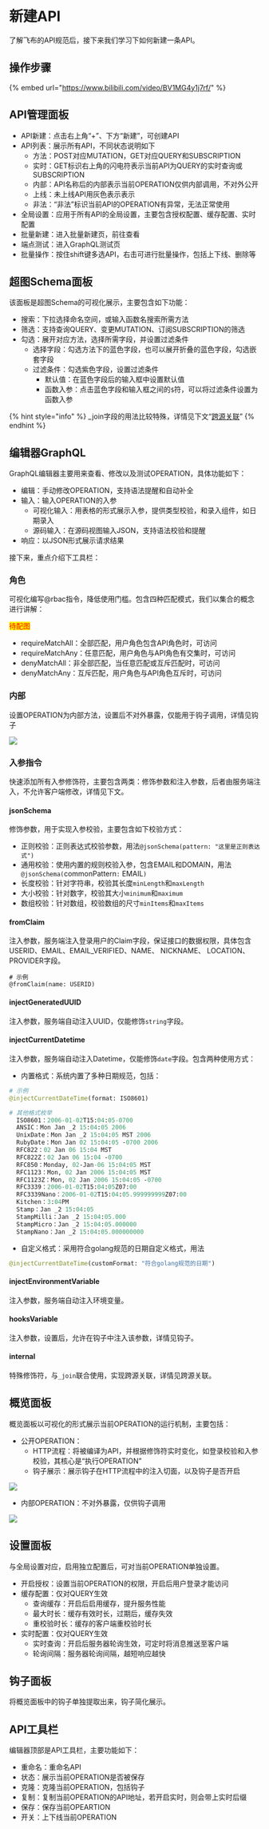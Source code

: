# 新建API

了解飞布的API规范后，接下来我们学习下如何新建一条API。

## 操作步骤

{% embed url="https://www.bilibili.com/video/BV1MG4y1j7rf/" %}

## API管理面板

* API新建：点击右上角“+”、下方“新建”，可创建API
* API列表：展示所有API，不同状态说明如下
  * 方法：POST对应MUTATION，GET对应QUERY和SUBSCRIPTION
  * 实时：GET标识右上角的闪电符表示当前API为QUERY的实时查询或SUBSCRIPTION
  * 内部：API名称后的内部表示当前OPERATION仅供内部调用，不对外公开
  * 上线：未上线API用灰色表示表示
  * 非法：“非法”标识当前API的OPERATION有异常，无法正常使用
* 全局设置：应用于所有API的全局设置，主要包含授权配置、缓存配置、实时配置
* 批量新建：进入批量新建页，前往查看&#x20;
* 端点测试：进入GraphQL测试页
* 批量操作：按住shift键多选API，右击可进行批量操作，包括上下线、删除等

## 超图Schema面板

该面板是超图Schema的可视化展示，主要包含如下功能：

* 搜索：下拉选择命名空间，或输入函数名搜索所需方法
* 筛选：支持查询QUERY、变更MUTATION、订阅SUBSCRIPTION的筛选
* 勾选：展开对应方法，选择所需字段，并设置过滤条件
  * 选择字段：勾选方法下的蓝色字段，也可以展开折叠的蓝色字段，勾选嵌套字段
  * 过滤条件：勾选紫色字段，设置过滤条件
    * 默认值：在蓝色字段后的输入框中设置默认值
    * 函数入参：点击蓝色字段和输入框之间的`$`符，可以将过滤条件设置为函数入参

{% hint style="info" %}
\_join字段的用法比较特殊，详情见下文“[跨源关联](kua-yuan-guan-lian.md)”
{% endhint %}

## 编辑器GraphQL

GraphQL编辑器主要用来查看、修改以及测试OPERATION，具体功能如下：

* 编辑：手动修改OPERATION，支持语法提醒和自动补全
* 输入：输入OPERATION的入参
  * 可视化输入：用表格的形式展示入参，提供类型校验，和录入组件，如日期录入
  * 源码输入：在源码视图输入JSON，支持语法校验和提醒
* 响应：以JSON形式展示请求结果

接下来，重点介绍下工具栏：

### 角色

可视化编写@rbac指令，降低使用门槛。包含四种匹配模式，我们以集合的概念进行讲解：

<mark style="color:red;">待配图</mark>

* requireMatchAll：全部匹配，用户角色包含API角色时，可访问
* requireMatchAny：任意匹配，用户角色与API角色有交集时，可访问
* denyMatchAll：非全部匹配，当任意匹配或互斥匹配时，可访问
* denyMatchAny：互斥匹配，用户角色与API角色互斥时，可访问

### 内部

设置OPERATION为内部方法，设置后不对外暴露，仅能用于钩子调用，详情见钩子

![](<../../.gitbook/assets/image (2).png>)

### 入参指令

快速添加所有入参修饰符，主要包含两类：修饰参数和注入参数，后者由服务端注入，不允许客户端修改，详情见下文。

#### jsonSchema

修饰参数，用于实现入参校验，主要包含如下校验方式：

* 正则校验：正则表达式校验参数，用法`@jsonSchema(pattern: "这里是正则表达式")`
* 通用校验：使用内置的规则校验入参，包含EMAIL和DOMAIN，用法`@jsonSchema(`commonPattern`:` EMAIL`)`
* 长度校验：针对字符串，校验其长度`minLength`和`maxLength`
* 大小校验：针对数字，校验其大小`minimum`和`maximum`
* 数组校验：针对数组，校验数组的尺寸`minItems`和`maxItems`

#### fromClaim

注入参数，服务端注入登录用户的Claim字段，保证接口的数据权限，具体包含USERID、EMAIL、EMAIL\_VERIFIED、NAME、  NICKNAME、  LOCATION、  PROVIDER字段。

```
# 示例
@fromClaim(name: USERID)
```

#### injectGeneratedUUID

注入参数，服务端自动注入UUID，仅能修饰`string`字段。

#### injectCurrentDatetime

注入参数，服务端自动注入Datetime，仅能修饰`date`字段。包含两种使用方式：

* 内置格式：系统内置了多种日期规范，包括：

```graphql
# 示例
@injectCurrentDateTime(format: ISO8601)

# 其他格式枚举
  ISO8601：2006-01-02T15:04:05-0700
  ANSIC：Mon Jan _2 15:04:05 2006
  UnixDate：Mon Jan _2 15:04:05 MST 2006
  RubyDate：Mon Jan 02 15:04:05 -0700 2006
  RFC822：02 Jan 06 15:04 MST
  RFC822Z：02 Jan 06 15:04 -0700
  RFC850：Monday, 02-Jan-06 15:04:05 MST
  RFC1123：Mon, 02 Jan 2006 15:04:05 MST
  RFC1123Z：Mon, 02 Jan 2006 15:04:05 -0700
  RFC3339：2006-01-02T15:04:05Z07:00
  RFC3339Nano：2006-01-02T15:04:05.999999999Z07:00
  Kitchen：3:04PM
  Stamp：Jan _2 15:04:05
  StampMilli：Jan _2 15:04:05.000
  StampMicro：Jan _2 15:04:05.000000
  StampNano：Jan _2 15:04:05.000000000
```

* 自定义格式：采用符合golang规范的日期自定义格式，用法

```graphql
@injectCurrentDateTime(customFormat: "符合golang规范的日期")
```

#### injectEnvironmentVariable

注入参数，服务端自动注入环境变量。

#### hooksVariable

注入参数，设置后，允许在钩子中注入该参数，详情见钩子。

#### internal

特殊修饰符，与`_join`联合使用，实现跨源关联，详情见跨源关联。

## 概览面板

概览面板以可视化的形式展示当前OPERATION的运行机制，主要包括：

* 公开OPERATION：
  * HTTP流程：将被编译为API，并根据修饰符实时变化，如登录校验和入参校验，其核心是“执行OPERATION”
  * 钩子展示：展示钩子在HTTP流程中的注入切面，以及钩子是否开启

![](../../.gitbook/assets/image.png)

* 内部OPERATION：不对外暴露，仅供钩子调用

![](<../../.gitbook/assets/image (2).png>)

## 设置面板

与全局设置对应，启用独立配置后，可对当前OPERATION单独设置。

* 开启授权：设置当前OPERATION的权限，开启后用户登录才能访问
* 缓存配置：仅对QUERY生效
  * 查询缓存：开启后启用缓存，提升服务性能
  * 最大时长：缓存有效时长，过期后，缓存失效
  * 重校验时长：缓存的客户端重校验时长
* 实时配置：仅对QUERY生效
  * 实时查询：开启后服务器轮询生效，可定时将消息推送至客户端
  * 轮询间隔：服务器轮询间隔，越短响应越快

## 钩子面板

将概览面板中的钩子单独提取出来，钩子简化展示。

## API工具栏

编辑器顶部是API工具栏，主要功能如下：

* 重命名：重命名API
* 状态：展示当前OPERATION是否被保存
* 克隆：克隆当前OPERATION，包括钩子
* 复制：复制当前OPERATION的API地址，若开启实时，则会带上实时后缀
* 保存：保存当前OPEARTION
* 开关：上下线当前OPERATION
